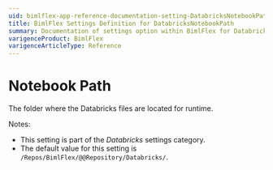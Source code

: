 ```yaml
---
uid: bimlflex-app-reference-documentation-setting-DatabricksNotebookPath
title: BimlFlex Settings Definition for DatabricksNotebookPath
summary: Documentation of settings option within BimlFlex for DatabricksNotebookPath
varigenceProduct: BimlFlex
varigenceArticleType: Reference
---
```


# Notebook Path

The folder where the Databricks files are located for runtime.

Notes:

* This setting is part of the *Databricks* settings category.
* The default value for this setting is `/Repos/BimlFlex/@@Repository/Databricks/`.

